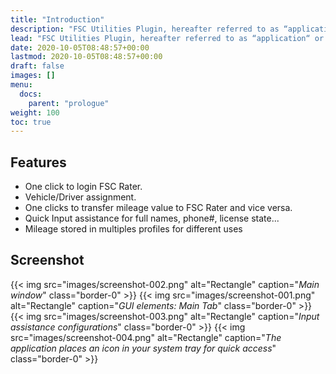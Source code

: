 ```yaml
---
title: "Introduction"
description: "FSC Utilities Plugin, hereafter referred to as “application“ or “FUP” for short, is an input assistance software used together with FSC Rater."
lead: "FSC Utilities Plugin, hereafter referred to as “application“ or “FUP” for short, is an input assistance software used together with FSC Rater."
date: 2020-10-05T08:48:57+00:00
lastmod: 2020-10-05T08:48:57+00:00
draft: false
images: []
menu:
  docs:
    parent: "prologue"
weight: 100
toc: true
---
```


## Features
- One click to login FSC Rater.
- Vehicle/Driver assignment.
- One clicks to transfer mileage value to FSC Rater and vice versa.
- Quick Input assistance for full names, phone#, license state...
- Mileage stored in multiples profiles for different uses

## Screenshot
{{< img src="images/screenshot-002.png" alt="Rectangle" caption="<em>Main window</em>" class="border-0" >}}
{{< img src="images/screenshot-001.png" alt="Rectangle" caption="<em>GUI elements: Main Tab</em>" class="border-0" >}}
{{< img src="images/screenshot-003.png" alt="Rectangle" caption="<em>Input assistance configurations</em>" class="border-0" >}}
{{< img src="images/screenshot-004.png" alt="Rectangle" caption="<em>The application places an icon in your system tray for quick access</em>" class="border-0" >}}
